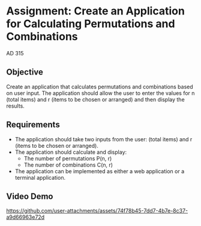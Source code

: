 # Assignment: Create an Application for Calculating Permutations and Combinations
AD 315

## Objective
Create an application that calculates permutations and combinations based on user input. The application should allow the user to enter the values for n (total items) and r (items to be chosen or arranged) and then display the results.

## Requirements
- The application should take two inputs from the user: (total items) and r (items to be chosen or arranged).
- The application should calculate and display:
  - The number of permutations P(n, r)
  - The number of combinations C(n, r)
- The application can be implemented as either a web application or a terminal application.

## Video Demo
https://github.com/user-attachments/assets/74f78b45-7dd7-4b7e-8c37-a9d66963e72d


